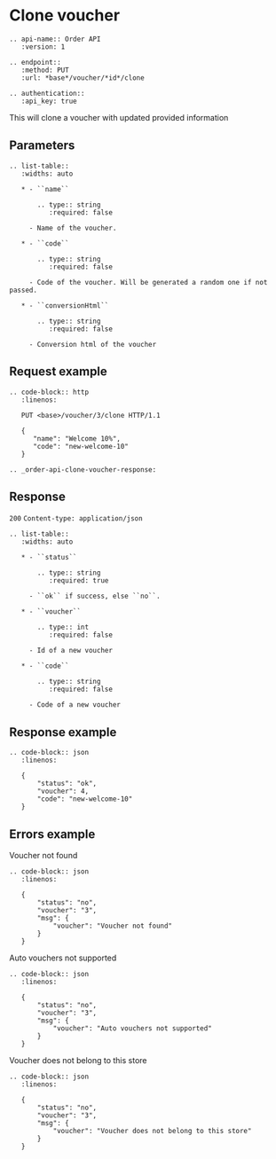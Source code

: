 # Clone voucher

```eval_rst
.. api-name:: Order API
   :version: 1

.. endpoint::
   :method: PUT
   :url: *base*/voucher/*id*/clone

.. authentication::
   :api_key: true
```

This will clone a voucher with updated provided information

## Parameters

```eval_rst
.. list-table::
   :widths: auto

   * - ``name``

       .. type:: string
          :required: false

     - Name of the voucher.

   * - ``code``

       .. type:: string
          :required: false

     - Code of the voucher. Will be generated a random one if not passed.

   * - ``conversionHtml``

       .. type:: string
          :required: false

     - Conversion html of the voucher

```

## Request example

```eval_rst
.. code-block:: http
   :linenos:

   PUT <base>/voucher/3/clone HTTP/1.1

   {
      "name": "Welcome 10%",
      "code": "new-welcome-10"
   }
```

```eval_rst
.. _order-api-clone-voucher-response:
```

## Response

`200` `Content-type: application/json`

```eval_rst
.. list-table::
   :widths: auto

   * - ``status``

       .. type:: string
          :required: true

     - ``ok`` if success, else ``no``.

   * - ``voucher``

       .. type:: int
          :required: false

     - Id of a new voucher

   * - ``code``

       .. type:: string
          :required: false

     - Code of a new voucher
```

## Response example

```eval_rst
.. code-block:: json
   :linenos:

   {
       "status": "ok",
       "voucher": 4,
       "code": "new-welcome-10"
   }

```
## Errors example

Voucher not found
```eval_rst
.. code-block:: json
   :linenos:

   {
       "status": "no",
       "voucher": "3",
       "msg": {
           "voucher": "Voucher not found"
       }
   }

```

Auto vouchers not supported
```eval_rst
.. code-block:: json
   :linenos:

   {
       "status": "no",
       "voucher": "3",
       "msg": {
           "voucher": "Auto vouchers not supported"
       }
   }

```

Voucher does not belong to this store
```eval_rst
.. code-block:: json
   :linenos:

   {
       "status": "no",
       "voucher": "3",
       "msg": {
           "voucher": "Voucher does not belong to this store"
       }
   }

```

